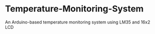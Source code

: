 # Temperature-Monitoring-System
An Arduino-based temperature monitoring system using LM35 and 16x2 LCD
